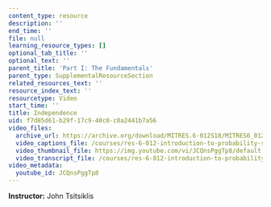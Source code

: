 ```yaml
---
content_type: resource
description: ''
end_time: ''
file: null
learning_resource_types: []
optional_tab_title: ''
optional_text: ''
parent_title: 'Part I: The Fundamentals'
parent_type: SupplementalResourceSection
related_resources_text: ''
resource_index_text: ''
resourcetype: Video
start_time: ''
title: Independence
uid: f7d85d61-b29f-17c9-40c0-c0a2441b7a56
video_files:
  archive_url: https://archive.org/download/MITRES.6-012S18/MITRES6_012S18_L10-05_300k.mp4
  video_captions_file: /courses/res-6-012-introduction-to-probability-spring-2018/948cf99e66b65e6b92b77ee999ee3297_JCQnsPggTp8.vtt
  video_thumbnail_file: https://img.youtube.com/vi/JCQnsPggTp8/default.jpg
  video_transcript_file: /courses/res-6-012-introduction-to-probability-spring-2018/7b7a216522a9a9c20bc2e0377bb6ef78_JCQnsPggTp8.pdf
video_metadata:
  youtube_id: JCQnsPggTp8
---
```


**Instructor:** John Tsitsiklis